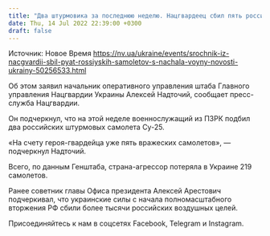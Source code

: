```yaml
---
title: "Два штурмовика за последнюю неделю. Нацгвардеец сбил пять российских самолетов с начала войны"
date: Thu, 14 Jul 2022 22:39:00 +0300
draft: false
---
```

Источник: Новое Время https://nv.ua/ukraine/events/srochnik-iz-nacgvardii-sbil-pyat-rossiyskih-samoletov-s-nachala-voyny-novosti-ukrainy-50256533.html


Об этом заявил начальник оперативного управления штаба Главного управления Нацгвардии Украины Алексей Надточий, сообщает пресс-служба Нацгвардии.

Он подчеркнул, что на этой неделе военнослужащий из ПЗРК подбил два российских штурмовых самолета Су-25. 

«На счету героя-гвардейца уже пять вражеских самолетов», — подчеркнул Надточий. 

Всего, по данным Генштаба, страна-агрессор потеряла в Украине 219 самолетов.

Ранее советник главы Офиса президента Алексей Арестович подчеркивал, что украинские силы с начала полномасштабного вторжения РФ сбили более тысячи российских воздушных целей.

Присоединяйтесь к нам в соцсетях Facebook, Telegram и Instagram.

